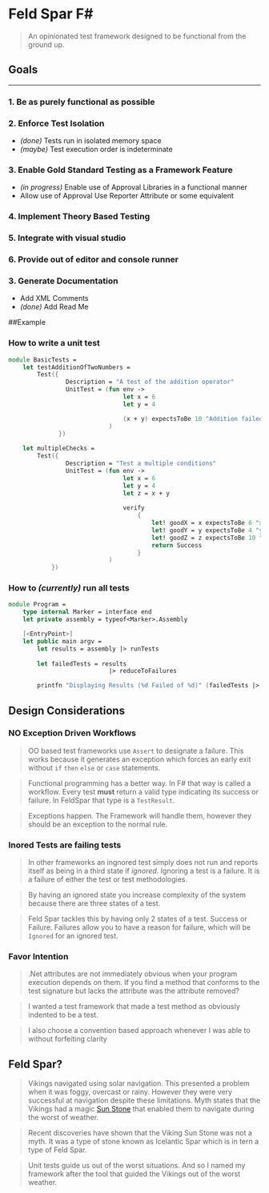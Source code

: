**Feld Spar F#**
=========
> An opinionated test framework designed to be functional from the ground up.

Goals
-----------

-----------------

### 1. Be as purely functional as possible
### 2. Enforce Test Isolation

* _(done)_ Tests run in isolated memory space
* _(maybe)_ Test execution order is indeterminate

### 3. Enable Gold Standard Testing as a Framework Feature
* _(in progress)_ Enable use of Approval Libraries in a functional manner
* Allow use of Approval Use Reporter Attribute or some equivalent

### 4. Implement Theory Based Testing

### 5. Integrate with visual studio

### 6. Provide out of editor and console runner

### 3. Generate Documentation
* Add XML Comments
* _(done)_ Add Read Me

##Example
### How to write a unit test

```fsharp
module BasicTests =
    let testAdditionOfTwoNumbers = 
        Test({
                Description = "A test of the addition operator"
                UnitTest = (fun env ->
                                let x = 6
                                let y = 4

                                (x + y) expectsToBe 10 "Addition failed 6 + 4 <> %d but did equal %d"
                            )
              })
              
    let multipleChecks =
        Test({
                Description = "Test a multiple conditions"
                UnitTest = (fun env ->
                                let x = 6
                                let y = 4
                                let z = x + y
                                
                                verify
                                    {
                                        let! goodX = x expectsToBe 6 "x failed expected %d but got %d"
                                        let! goodY = y expectsToBe 4 "y failed expected %d but got %d"
                                        let! goodZ = z expectsToBe 10 "(x + y) failed expected %d but got %d"
                                        return Success
                                    }
                            )
            })
```

### How to _(currently)_ run all tests

```fsharp
module Program =
    type internal Marker = interface end
    let private assembly = typeof<Marker>.Assembly

    [<EntryPoint>]
    let public main argv = 
        let results = assembly |> runTests
        
        let failedTests = results
                            |> reduceToFailures 

        printfn "Displaying Results (%d Failed of %d)" (failedTests |> Seq.length) (results |> Seq.length)
```
## Design Considerations
### **NO** Exception Driven Workflows
> OO based test frameworks use `Assert` to designate a failure. This works because it generates an exception which forces an early exit without `if` `then` `else` or `case` statements.

> Functional programming has a better way. In F# that way is called a workflow. Every test **must** return a valid type indicating its success or failure. In FeldSpar that type is a `TestResult`.

> Exceptions happen. The Framework will handle them, however they should be an exception to the normal rule.

### Inored Tests are failing tests
> In other frameworks an ingnored test simply does not run and reports itself as being in a third state if _ignored_. Ignoring a test is a failure. It is a failure of either the test or test methodologies.

> By having an ignored state you increase complexity of the system because there are three states of a test.

> Feld Spar tackles this by having only 2 states of a test. Success or Failure. Failures allow you to have a reason for failure, which will be `Ignored` for an ignored test.

### Favor Intention
> .Net attributes are not immediately obvious when your program execution depends on them. If you find a method that conforms to the test signature but lacks the attribute was the attribute removed?

> I wanted a test framework that made a test method as obviously indented to be a test.

> I also choose a convention based approach whenever I was able to without forfeiting clarity

## Feld Spar?
> Vikings navigated using solar navigation. This presented a problem when it was foggy, overcast or rainy. However they were very successful at navigation despite these limitations. Myth states that the Vikings had a magic [Sun Stone](http://news.discovery.com/earth/rocks-fossils/viking-sunstone-shipwreck-130311.htm) that enabled them to navigate during the worst of weather.
  
> Recent discoveries have shown that the Viking Sun Stone was not a myth. It was a type of stone known as Icelantic Spar which is in tern a type of Feld Spar.
  
> Unit tests guide us out of the worst situations. And so I named my framework after the tool that guided the Vikings out of the worst weather.